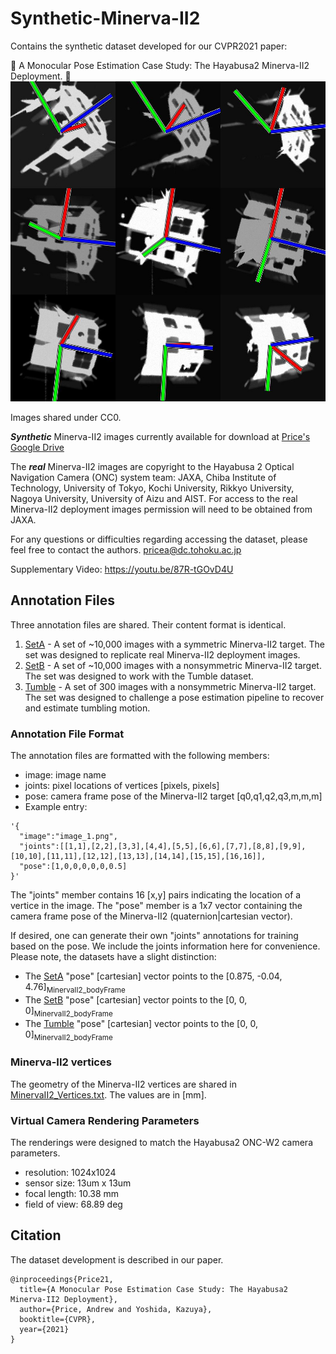 # Synthetic-Minerva-II2
Contains the synthetic dataset developed for our CVPR2021 paper:

:rocket: A Monocular Pose Estimation Case Study: The Hayabusa2 Minerva-II2 Deployment. :rocket:
<img width="512" height="512" src="tumble.jpg"/>

Images shared under CC0.

***Synthetic*** Minerva-II2 images currently available for download at
[Price's Google Drive](https://drive.google.com/drive/folders/1ZhmzKEgsCmU2jB3aZuLk97uaa4_9o4dP?usp=sharing)

The ***real*** Minerva-II2 images are copyright to the Hayabusa 2 Optical Navigation Camera (ONC) system team: JAXA, Chiba Institute of Technology, University of Tokyo, Kochi University, Rikkyo University, Nagoya University, University of Aizu and AIST. For access to the real Minerva-II2 deployment images permission will need to be obtained from JAXA. 

For any questions or difficulties regarding accessing the dataset, please feel free to contact the authors. 
pricea@dc.tohoku.ac.jp

Supplementary Video:
https://youtu.be/87R-tGOvD4U

## Annotation Files
Three annotation files are shared. Their content format is identical.
1. [SetA](setA_annotations.json)   - A set of ~10,000 images with a symmetric    Minerva-II2 target. The set was designed to replicate real Minerva-II2 deployment images.
2. [SetB](setB_annotations.json)   - A set of ~10,000 images with a nonsymmetric Minerva-II2 target. The set was designed to work with the Tumble dataset.
3. [Tumble](Tumble_annotations.json) - A set of  300    images with a nonsymmetric Minerva-II2 target. The set was designed to challenge a pose estimation pipeline to recover and estimate tumbling motion.

### Annotation File Format
The annotation files are formatted with the following members:
- image: image name
- joints: pixel locations of vertices [pixels, pixels]
- pose: camera frame pose of the Minerva-II2 target [q0,q1,q2,q3,m,m,m]
- Example entry:
```
'{
  "image":"image_1.png",
  "joints":[[1,1],[2,2],[3,3],[4,4],[5,5],[6,6],[7,7],[8,8],[9,9],[10,10],[11,11],[12,12],[13,13],[14,14],[15,15],[16,16]],
  "pose":[1,0,0,0,0,0,0.5]
}'
```
The "joints" member contains 16 [x,y] pairs indicating the location of a vertice in the image.
The "pose" member is a 1x7 vector containing the camera frame pose of the Minerva-II2 (quaternion|cartesian vector).

If desired, one can generate their own "joints" annotations for training based on the pose. We include the joints information here for convenience. Please note, the datasets have a slight distinction:
- The [SetA](setA_annotations.json)   "pose" [cartesian] vector points to the [0.875, -0.04, 4.76]<sub>MinervaII2_bodyFrame</sub>
- The [SetB](setB_annotations.json)   "pose" [cartesian] vector points to the [0, 0, 0]<sub>MinervaII2_bodyFrame</sub>
- The [Tumble](Tumble_annotations.json) "pose" [cartesian] vector points to the [0, 0, 0]<sub>MinervaII2_bodyFrame</sub>

### Minerva-II2 vertices
The geometry of the Minerva-II2 vertices are shared in [MinervaII2_Vertices.txt](MinervaII2_Vertices.txt). The values are in [mm].

### Virtual Camera Rendering Parameters
The renderings were designed to match the Hayabusa2 ONC-W2 camera parameters.
- resolution:    1024x1024
- sensor size:   13um x 13um
- focal length:  10.38 mm
- field of view: 68.89 deg

## Citation
The dataset development is described in our paper.
```
@inproceedings{Price21,
  title={A Monocular Pose Estimation Case Study: The Hayabusa2 Minerva-II2 Deployment},
  author={Price, Andrew and Yoshida, Kazuya},
  booktitle={CVPR},
  year={2021}
}
```
